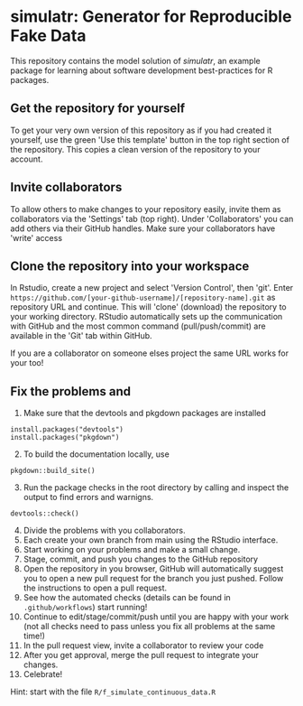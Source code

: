 
# simulatr: Generator for Reproducible Fake Data

This repository contains the model solution of *simulatr*,
an example package for learning about software development best-practices for R packages.

## Get the repository for yourself

To get your very own version of this repository as if you had created it yourself,
use the green 'Use this template' button in the top right section of the repository.
This copies a clean version of the repository to your account.

## Invite collaborators

To allow others to make changes to your repository easily, invite them
as collaborators via the 'Settings' tab (top right).
Under 'Collaborators' you can add others via their GitHub handles.
Make sure your collaborators have 'write' access

## Clone the repository into your workspace

In Rstudio, create a new project and select 'Version Control', then 'git'.
Enter `https://github.com/[your-github-username]/[repository-name].git` as 
repository URL and continue.
This will 'clone' (download) the repository to your working directory.
RStudio automatically sets up the communication with GitHub and the most
common command (pull/push/commit) are available in the 'Git' tab within 
GitHub.

If you are a collaborator on someone elses project the same URL works for
your too!

## Fix the problems and 

1. Make sure that the devtools and pkgdown packages are installed
```
install.packages("devtools")
install.packages("pkgdown")
```
2. To build the documentation locally, use
```
pkgdown::build_site()
```
3. Run the package checks in the root directory by calling and inspect the output to find errors and warnigns.
```
devtools::check()
```
4. Divide the problems with you collaborators.
5. Each create your own branch from main using the RStudio interface.
6. Start working on your problems and make a small change.
7. Stage, commit, and push you changes to the GitHub repository
8. Open the repository in you browser, GitHub will automatically suggest you
to open a new pull request for the branch you just pushed. Follow the instructions
to open a pull request.
9. See how the automated checks (details can be found in `.github/workflows`)
start running!
10. Continue to edit/stage/commit/push until you are happy with your work (not all checks need to pass unless you fix all problems at the same time!)
11. In the pull request view, invite a collaborator to review your code
12. After you get approval, merge the pull request to integrate your changes.
13. Celebrate!

Hint: start with the file `R/f_simulate_continuous_data.R`
